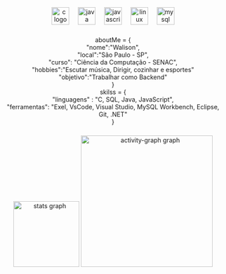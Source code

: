 <div align="center">
  <img src="https://cdn.jsdelivr.net/gh/devicons/devicon/icons/c/c-original.svg" height="40" alt="c logo"  />
  <img width="12" />
  <img src="https://cdn.jsdelivr.net/gh/devicons/devicon/icons/java/java-original.svg" height="40" alt="java logo"  />
  <img width="12" />
  <img src="https://cdn.jsdelivr.net/gh/devicons/devicon/icons/javascript/javascript-original.svg" height="40" alt="javascript logo"  />
  <img width="12" />
  <img src="https://cdn.jsdelivr.net/gh/devicons/devicon/icons/linux/linux-original.svg" height="40" alt="linux logo"  />
  <img width="12" />
  <img src="https://cdn.jsdelivr.net/gh/devicons/devicon/icons/mysql/mysql-original.svg" height="40" alt="mysql logo"  />
</div>


###

<div align="center">aboutMe = {<br>  "nome":"Walison",<br>  "local":"São Paulo - SP",<br>  "curso": "Ciência da Computação - SENAC",<br>  "hobbies":"Escutar música, Dirigir, cozinhar e esportes"<br>  "objetivo":"Trabalhar como Backend"<br>}<br>skilss = {<br>  "linguagens" : "C, SQL, Java, JavaScript",<br>  "ferramentas": "Exel, VsCode, Visual Studio, MySQL Workbench, Eclipse, Git, .NET"<br>}</div>

###
<div align="center">
  <img src="https://github-readme-stats.vercel.app/api?username=WMB25&hide_title=false&hide_rank=false&show_icons=true&include_all_commits=true&count_private=true&disable_animations=false&theme=dracula&locale=en&hide_border=false&order=1" height="150" alt="stats graph"  />
  <img src="https://github-readme-activity-graph.vercel.app/graph?username=WMB25&radius=16&theme=react&area=true&order=5" height="300" alt="activity-graph graph"  />
</div>

###
